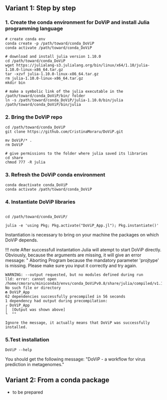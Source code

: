 ## Variant 1: Step by step

### 1. Create the conda environment for DoViP and install Julia programming language

```
# create conda env
conda create -p /path/toward/conda_DoViP
conda activate /path/toward/conda_DoViP

# download and install julia version 1.10.0
cd /path/toward/conda_DoViP
wget https://julialang-s3.julialang.org/bin/linux/x64/1.10/julia-1.10.0-linux-x86_64.tar.gz
tar -xzvf julia-1.10.0-linux-x86_64.tar.gz
rm julia-1.10.0-linux-x86_64.tar.gz
mkdir bin

# make a symbolic link of the julia executable in the /path/toward/conda_DoViP/bin/ folder
ln -s /path/toward/conda_DoViP/julia-1.10.0/bin/julia /path/toward/conda_DoViP/bin/julia

```


### 2. Bring the DoViP repo

```
cd /path/toward/conda_DoViP
git clone https://github.com/CristinaMoraru/DoViP.git

mv DoViP/* .
rm DoViP

# give permissions to the folder where julia saved its libraries
cd share
chmod 777 -R julia
```

### 3. Refresh the DoViP conda environment

```
conda deactivate conda_DoViP
conda activate /path/toward/conda_DoViP

```

### 4. Instantiate DoViP libraries

```

cd /path/toward/conda_DoViP/

julia -e 'using Pkg; Pkg.activate("DoViP_App.jl"); Pkg.instantiate()' 

```
Instantiation is necessary to bring on your machine the packages on which DoViP depends. 

!!! note
    After successfull instantation Julia will atempt to start DoViP directly. Obviously, because the arguments are missing, it will give an error message:  " Aborting Program because the mandatory parameter 'projtype' is missing. Please make sure you input it correctly and try again. 

    WARNING: --output requested, but no modules defined during run
    lld: error: cannot open /home/cmoraru/miniconda3/envs/conda_DoViPv0.8/share/julia/compiled/v1.10/DoViP_App/jl_J195Bq: No such file or directory
    ◓ DoViP_App
    62 dependencies successfully precompiled in 56 seconds
    1 dependency had output during precompilation:
    ┌ DoViP_App
    │  [Output was shown above]
    └  ""

    Ignore the message, it actually means that DoViP was successfully installed.

    


### 5.Test installation

```
DoViP --help
```

You should get the following message: "DoViP - a workflow for virus prediction in metagenomes."


## Variant 2: From a conda package
- to be prepared